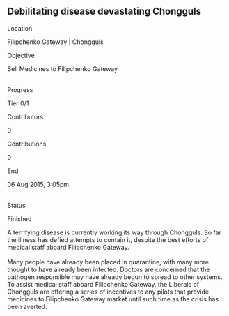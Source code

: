 ## Debilitating disease devastating Chongguls

Location

Filipchenko Gateway \| Chongguls

Objective

Sell Medicines to Filipchenko Gateway

\
Progress

Tier 0/1

Contributors

0

Contributions

0

End

06 Aug 2015, 3:05pm

\
Status

Finished

A terrifying disease is currently working its way through Chongguls. So
far the illness has defied attempts to contain it, despite the best
efforts of medical staff aboard Filipchenko Gateway.\
\
Many people have already been placed in quarantine, with many more
thought to have already been infected. Doctors are concerned that the
pathogen responsible may have already begun to spread to other systems.
To assist medical staff aboard Filipchenko Gateway, the Liberals of
Chongguls are offering a series of incentives to any pilots that provide
medicines to Filipchenko Gateway market until such time as the crisis
has been averted.
